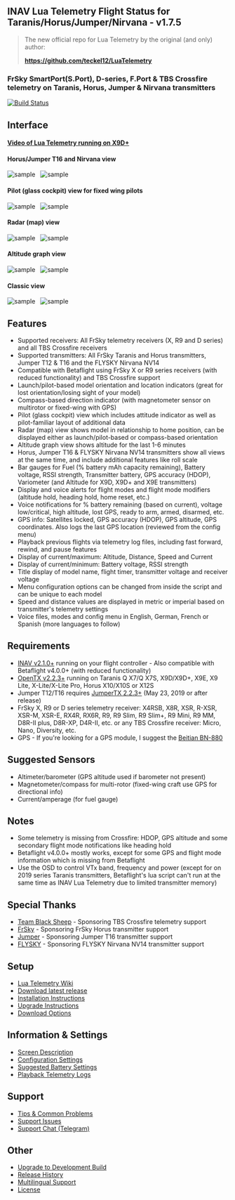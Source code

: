 ## INAV Lua Telemetry Flight Status for Taranis/Horus/Jumper/Nirvana - v1.7.5

> The new official repo for Lua Telemetry by the original (and only) author:
> 
> **https://github.com/teckel12/LuaTelemetry**

### FrSky SmartPort(S.Port), D-series, F.Port & TBS Crossfire telemetry on Taranis, Horus, Jumper & Nirvana transmitters

[![Build Status](https://travis-ci.com/teckel12/LuaTelemetry.svg?branch=master)](https://travis-ci.com/teckel12/LuaTelemetry)

## Interface

#### [Video of Lua Telemetry running on X9D+](https://youtu.be/YaUgywuT1YM)

#### Horus/Jumper T16 and Nirvana view

![sample](assets/iNavHorus.png "View on Horus transmitters")&nbsp;&nbsp;
![sample](assets/iNavNirvana.jpg "View on Nirvana NV14 transmitter")

#### Pilot (glass cockpit) view for fixed wing pilots

![sample](assets/iNavQX7pilot.png "Pilot view on Q X7, X-Lite & Jumper T12")&nbsp;&nbsp;
![sample](assets/iNavX9Dpilot.png "Pilot view on Taranis X9D, X9D+ and X9E")

#### Radar (map) view

![sample](assets/iNavQX7radar.png "Radar view on Q X7, X-Lite & Jumper T12")&nbsp;&nbsp;
![sample](assets/iNavX9Dradar.png "Radar view on Taranis X9D, X9D+ and X9E")

#### Altitude graph view

![sample](assets/iNavQX7alt.png "Altitude graph view on Q X7, X-Lite & Jumper T12")&nbsp;&nbsp;
![sample](assets/iNavX9Dalt.png "Altitude graph view on Taranis X9D, X9D+ and X9E")

#### Classic view

![sample](assets/iNavQX7.png "Classic view on Q X7, X-Lite & Jumper T12")&nbsp;&nbsp;
![sample](assets/iNavX9D.png "Classic view on Taranis X9D, X9D+ and X9E")

## Features

* Supported receivers: All FrSky telemetry receivers (X, R9 and D series) and all TBS Crossfire receivers
* Supported transmitters: All FrSky Taranis and Horus transmitters, Jumper T12 & T16 and the FLYSKY Nirvana NV14
* Compatible with Betaflight using FrSky X or R9 series receivers (with reduced functionality) and TBS Crossfire support
* Launch/pilot-based model orientation and location indicators (great for lost orientation/losing sight of your model)
* Compass-based direction indicator (with magnetometer sensor on multirotor or fixed-wing with GPS)
* Pilot (glass cockpit) view which includes attitude indicator as well as pilot-familiar layout of additional data
* Radar (map) view shows model in relationship to home position, can be displayed either as launch/pilot-based or compass-based orientation
* Altitude graph view shows altitude for the last 1-6 minutes
* Horus, Jumper T16 & FLYSKY Nirvana NV14 transmitters show all views at the same time, and include additional features like roll scale
* Bar gauges for Fuel (% battery mAh capacity remaining), Battery voltage, RSSI strength, Transmitter battery, GPS accuracy (HDOP), Variometer (and Altitude for X9D, X9D+ and X9E transmitters)
* Display and voice alerts for flight modes and flight mode modifiers (altitude hold, heading hold, home reset, etc.)
* Voice notifications for % battery remaining (based on current), voltage low/critical, high altitude, lost GPS, ready to arm, armed, disarmed, etc.
* GPS info: Satellites locked, GPS accuracy (HDOP), GPS altitude, GPS coordinates. Also logs the last GPS location (reviewed from the config menu)
* Playback previous flights via telemetry log files, including fast forward, rewind, and pause features
* Display of current/maximum: Altitude, Distance, Speed and Current
* Display of current/minimum: Battery voltage, RSSI strength
* Title display of model name, flight timer, transmitter voltage and receiver voltage
* Menu configuration options can be changed from inside the script and can be unique to each model
* Speed and distance values are displayed in metric or imperial based on transmitter's telemetry settings
* Voice files, modes and config menu in English, German, French or Spanish (more languages to follow)

## Requirements

* [INAV v2.1.0+](https://github.com/iNavFlight/inav/releases) running on your flight controller - Also compatible with Betaflight v4.0.0+ (with reduced functionality)
* [OpenTX v2.2.3+](http://www.open-tx.org/) running on Taranis Q X7/Q X7S, X9D/X9D+, X9E, X9 Lite, X-Lite/X-Lite Pro, Horus X10/X10S or X12S
* Jumper T12/T16 requires [JumperTX 2.2.3+](https://www.jumper.xyz/) (May 23, 2019 or after release)
* FrSky X, R9 or D series telemetry receiver: X4RSB, X8R, XSR, R-XSR, XSR-M, XSR-E, RX4R, RX6R, R9, R9 Slim, R9 Slim+, R9 Mini, R9 MM, D8R-II plus, D8R-XP, D4R-II, etc. or any TBS Crossfire receiver: Micro, Nano, Diversity, etc.
* GPS - If you're looking for a GPS module, I suggest the [Beitian BN-880](https://us.banggood.com/custlink/vvGD6DZWyg)

## Suggested Sensors

* Altimeter/barometer (GPS altitude used if barometer not present)
* Magnetometer/compass for multi-rotor (fixed-wing craft use GPS for directional info)
* Current/amperage (for fuel gauge)

## Notes

* Some telemetry is missing from Crossfire: HDOP, GPS altitude and some secondary flight mode notifications like heading hold
* Betaflight v4.0.0+ mostly works, except for some GPS and flight mode information which is missing from Betaflight
* Use the OSD to control VTx band, frequency and power (except for on 2019 series Taranis transmitters, Betaflight's lua script can't run at the same time as INAV Lua Telemetry due to limited transmitter memory)

## Special Thanks

* [Team Black Sheep](https://www.team-blacksheep.com/) - Sponsoring TBS Crossfire telemetry support
* [FrSky](https://www.frsky-rc.com/) - Sponsoring FrSky Horus transmitter support
* [Jumper](https://www.jumper.xyz/) - Sponsoring Jumper T16 transmitter support
* [FLYSKY](https://www.flysky-cn.com/) - Sponsoring FLYSKY Nirvana NV14 transmitter support

## Setup

* [Lua Telemetry Wiki](https://github.com/teckel12/LuaTelemetry/wiki)
* [Download latest release](https://github.com/teckel12/LuaTelemetry/releases/latest)
* [Installation Instructions](https://github.com/teckel12/LuaTelemetry/wiki/Installation)
* [Upgrade Instructions](https://github.com/teckel12/LuaTelemetry/wiki/Upgrade)
* [Download Options](https://github.com/teckel12/LuaTelemetry/wiki/Download-Options)

## Information & Settings

* [Screen Description](https://github.com/teckel12/LuaTelemetry/wiki/Screen-Description)
* [Configuration Settings](https://github.com/teckel12/LuaTelemetry/wiki/Configuration-Settings)
* [Suggested Battery Settings](https://github.com/teckel12/LuaTelemetry/wiki/Suggested-Battery-Settings)
* [Playback Telemetry Logs](https://github.com/teckel12/LuaTelemetry/wiki/Playback-Telemetry-Log-Files)

## Support

* [Tips & Common Problems](https://github.com/teckel12/LuaTelemetry/wiki/Tips-&-Common-Problems)
* [Support Issues](https://github.com/teckel12/LuaTelemetry/issues?q=is%3Aissue)
* [Support Chat (Telegram)](https://t.me/luatelemetry)

## Other

* [Upgrade to Development Build](https://github.com/teckel12/LuaTelemetry/wiki/Upgrade-to-Development-Build)
* [Release History](https://github.com/teckel12/LuaTelemetry/wiki/Change-Log)
* [Multilingual Support](https://github.com/teckel12/LuaTelemetry/wiki/Multilingual-Support)
* [License](https://github.com/teckel12/LuaTelemetry/blob/master/LICENSE)
